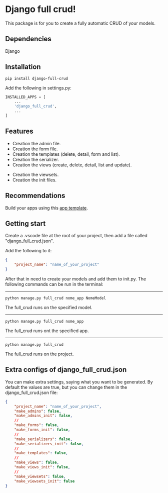 # Django full crud!
This package is for you to create a fully automatic CRUD of your models.

## Dependencies
Django

## Installation
```shell
pip install django-full-crud
```

Add the following in settings.py:
```python
INSTALLED_APPS = [
    ...
    'django_full_crud',
    ...
]
```

## Features
- Creation the admin file.
- Creation the form file.
- Creation the templates (delete, detail, form and list).
- Creation the serializer.
- Creation the views (create, delete, detail, list and update).
<!-- - Creation of paths present in urls.py. -->
- Creation the viewsets.
- Creation the init files.

## Recommendations
Build your apps using this [app template](https://github.com/TimeNovaData/django_app_modelo).


## Getting start
Create a .vscode file at the root of your project, then add a file called "django_full_crud.json". 

Add the following to it:
```json
{
    "project_name": "name_of_your_project"
}
```

After that in need to create your models and add them to init.py.
The following commands can be run in the terminal:

---
```shell
python manage.py full_crud nome_app NomeModel
```
The full_crud runs on the specified model.

---
```shell
python manage.py full_crud nome_app
```
The full_crud runs ont the specified app.

---
```shell
python manage.py full_crud
```
The full_crud runs on the project.

## Extra configs of django_full_crud.json
You can make extra settings, saying what you want to be generated.
By default the values are true, but you can change them in the django_full_crud.json file:

```json
{
    "project_name": "name_of_your_project",
    "make_admins": false,
    "make_admins_init": false,
    // 
    "make_forms": false,
    "make_forms_init": false,
    // 
    "make_serializers": false,
    "make_serializers_init": false,
    // 
    "make_templates": false,
    // 
    "make_views": false,
    "make_views_init": false,
    // 
    "make_viewsets": false,
    "make_viewsets_init": false
}
```
